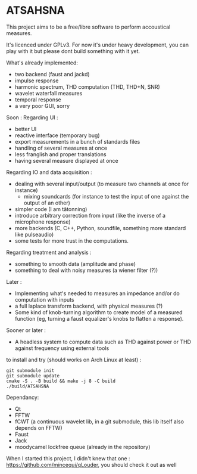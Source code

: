 # ATSAHSNA

This project aims to be a free/libre software to perform accoustical measures.

It's licenced under GPLv3. For now it's under heavy development, you can play with it but please dont build something with it yet.

What's already implemented:
- two backend (faust and jackd)
- impulse response
- harmonic spectrum, THD computation (THD, THD+N, SNR)
- wavelet waterfall measures
- temporal response
- a very poor GUI, sorry

Soon :
Regarding UI :
- better UI
- reactive interface (temporary bug)
- export measurements in a bunch of standards files
- handling of several measures at once
- less franglish and proper translations
- having several measure displayed at once

Regarding IO and data acquisition :
- dealing with several input/output (to measure two channels at once for instance)
  - mixing soundcards (for instance to test the input of one against the output of an other)
- simpler code (I am tâtonning)
- introduce arbitrary correction from input (like the inverse of a microphone response)
- more backends (C, C++, Python, soundfile, something more standard like pulseaudio) 
- some tests for more trust in the computations.

Regarding treatment and analysis :
- something to smooth data (amplitude and phase)
- something to deal with noisy measures (a wiener filter (?))

Later :
- Implementing what's needed to measures an impedance and/or do computation with inputs
- a full laplace transform backend, with physical measures (?)
- Some kind of knob-turning algorithm to create model of a measured function (eg, turning a faust equalizer's knobs to flatten a response).

Sooner or later :
- A headless system to compute data such as THD against power or THD against frequency using external tools


to install and try (should works on Arch Linux at least) :
```
git submodule init
git submodule update
cmake -S . -B build && make -j 8 -C build
./build/ATSAHSNA 
```

Dependancy:
* Qt
* FFTW
* fCWT (a continuous wavelet lib, in a git submodule, this lib itself also depends on FFTW)
* Faust
* Jack
* moodycamel lockfree queue (already in the repository)

When I started this project, I didn't knew that one : https://github.com/mincequi/qLouder, you should check it out as well
